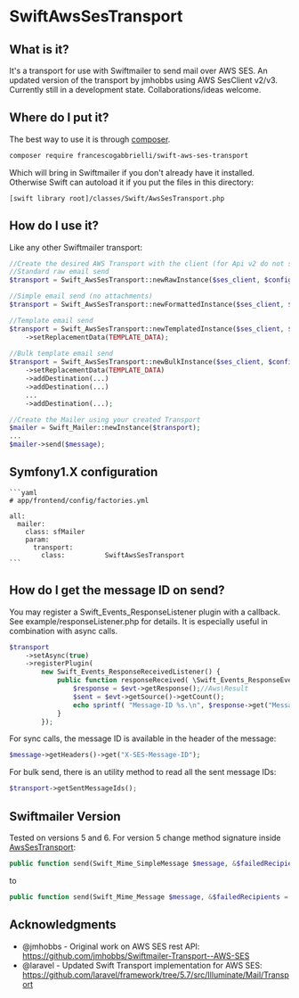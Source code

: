 # SwiftAwsSesTransport

## What is it?
It's a transport for use with Swiftmailer to send mail over AWS SES.
An updated version of the transport by jmhobbs using AWS SesClient v2/v3.
Currently still in a development state. Collaborations/ideas welcome.

## Where do I put it?
The best way to use it is through [composer](https://getcomposer.org/).
```bash
composer require francescogabbrielli/swift-aws-ses-transport
```
Which will bring in Swiftmailer if you don't already have it installed.
Otherwise Swift can autoload it if you put the files in this directory:

    [swift library root]/classes/Swift/AwsSesTransport.php

## How do I use it?

Like any other Swiftmailer transport:
```php
//Create the desired AWS Transport with the client (for Api v2 do not specify $config_set)
//Standard raw email send
$transport = Swift_AwsSesTransport::newRawInstance($ses_client, $config_set);

//Simple email send (no attachments)
$transport = Swift_AwsSesTransport::newFormattedInstance($ses_client, $config_set);

//Template email send
$transport = Swift_AwsSesTransport::newTemplatedInstance($ses_client, $config_set, $template);
    ->setReplacementData(TEMPLATE_DATA);
    
//Bulk template email send 
$transport = Swift_AwsSesTransport::newBulkInstance($ses_client, $config_set, $template)
    ->setReplacementData(TEMPLATE_DATA)
    ->addDestination(...)
    ->addDestination(...)
    ...
    ->addDestination(...);

//Create the Mailer using your created Transport
$mailer = Swift_Mailer::newInstance($transport);
...
$mailer->send($message);
```

## Symfony1.X configuration

    ```yaml
    # app/frontend/config/factories.yml

    all:
      mailer:
        class: sfMailer
        param:
          transport:
            class:          SwiftAwsSesTransport
    ```

## How do I get the message ID on send?

You may register a Swift_Events_ResponseListener plugin with a callback.  
See example/responseListener.php for details. 
It is especially useful in combination with async calls.
```php
$transport
    ->setAsync(true)
    ->registerPlugin(
        new Swift_Events_ResponseReceivedListener() {
            public function responseReceived( \Swift_Events_ResponseEvent $evt ) {
                $response = $evt->getResponse();//Aws\Result
                $sent = $evt->getSource()->getCount();
                echo sprintf( "Message-ID %s.\n", $response->get("MessageId"));
            }
        });
```

For sync calls, the message ID is available in the header of the message:
```php
$message->getHeaders()->get("X-SES-Message-ID");
```

For bulk send, there is an utility method to read all the sent message IDs:
```php
$transport->getSentMessageIds();
```

## Swiftmailer Version

Tested on versions 5 and 6. For version 5 change method signature inside [AwsSesTransport](classes/Swift/AwsSesTransport.php):
```php
public function send(Swift_Mime_SimpleMessage $message, &$failedRecipients = null) 
```
to
```php
public function send(Swift_Mime_Message $message, &$failedRecipients = null) 
```

## Acknowledgments
* @jmhobbs - Original work on AWS SES rest API: https://github.com/jmhobbs/Swiftmailer-Transport--AWS-SES
* @laravel - Updated Swift Transport implementation for AWS SES: https://github.com/laravel/framework/tree/5.7/src/Illuminate/Mail/Transport
